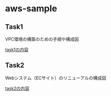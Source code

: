 # aws-sample

## Task1
VPC環境の構築のための手順や構成図

[task1の内容](./task1/README.md)


## Task2
Webシステム（ECサイト）のリニューアルの構成図

[task2の内容](./task2/README.md)
